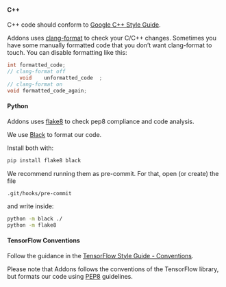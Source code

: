 #### C++
C++ code should conform to [Google C++ Style Guide](https://google.github.io/styleguide/cppguide.html).

Addons uses [clang-format](https://clang.llvm.org/docs/ClangFormat.html)
to check your C/C++ changes. Sometimes you have some manually formatted
code that you don’t want clang-format to touch.
You can disable formatting like this:

```cpp
int formatted_code;
// clang-format off
    void    unformatted_code  ;
// clang-format on
void formatted_code_again;
```

#### Python

Addons uses [flake8](http://flake8.pycqa.org/en/latest/) to check pep8 compliance and 
code analysis.

We use [Black]() to format our code.

Install both with:

```bash
pip install flake8 black
```

We recommend running them as pre-commit. For that, open (or create) the file
```
.git/hooks/pre-commit
```

and write inside:

```bash
python -m black ./
python -m flake8
```


#### TensorFlow Conventions

Follow the guidance in the [TensorFlow Style Guide - Conventions](https://www.tensorflow.org/community/contribute/code_style#tensorflow_conventions_and_special_uses).

Please note that Addons follows the conventions of the TensorFlow library, but formats our code using [PEP8](https://www.python.org/dev/peps/pep-0008/) guidelines.
